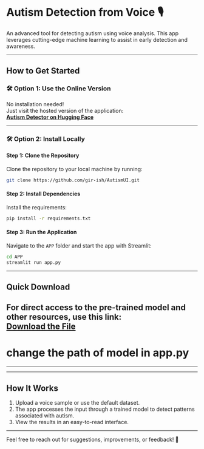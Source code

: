 # **Autism Detection from Voice** 🎙️

An advanced tool for detecting autism using voice analysis. This app leverages cutting-edge machine learning to assist in early detection and awareness.

---

## **How to Get Started**

### 🛠️ **Option 1: Use the Online Version**

No installation needed!  
Just visit the hosted version of the application:  
**[Autism Detector on Hugging Face](https://huggingface.co/spaces/ggirishg/Autism-Detector)**  

---

### 🛠️ **Option 2: Install Locally**

#### **Step 1: Clone the Repository**
Clone the repository to your local machine by running:
```bash
git clone https://github.com/gir-ish/AutismUI.git
```

#### **Step 2: Install Dependencies**
<!-- Navigate to the cloned repository's directory and run the setup script:
```bash
cd AutismUI
./install_requirements.sh
``` -->

Install the requirements:
```bash
pip install -r requirements.txt
```

#### **Step 3: Run the Application**
Navigate to the `APP` folder and start the app with Streamlit:
```bash
cd APP
streamlit run app.py
```

---

## **Quick Download**

For direct access to the pre-trained model and other resources, use this link:  
**[Download the File](https://drive.google.com/file/d/1Q8DwjPlIaD1S5snh4hNINLt0NdHlYhd0/view?usp=sharing)**
---
# change the path of model in app.py 
---
---

## **How It Works**

1. Upload a voice sample or use the default dataset.
2. The app processes the input through a trained model to detect patterns associated with autism.
3. View the results in an easy-to-read interface.

---
<!-- 
## **Requirements**
# if needed run or change the path or requirements file in bash file.
- Additional libraries listed in `requirements.txt`

--- -->

Feel free to reach out for suggestions, improvements, or feedback! 🙌  
